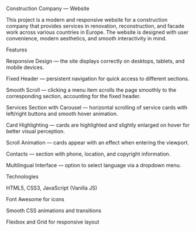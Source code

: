 Construction Company — Website

This project is a modern and responsive website for a construction company that provides services in renovation, reconstruction, and facade work across various countries in Europe. The website is designed with user convenience, modern aesthetics, and smooth interactivity in mind.

Features

Responsive Design — the site displays correctly on desktops, tablets, and mobile devices.

Fixed Header — persistent navigation for quick access to different sections.

Smooth Scroll — clicking a menu item scrolls the page smoothly to the corresponding section, accounting for the fixed header.

Services Section with Carousel — horizontal scrolling of service cards with left/right buttons and smooth hover animation.

Card Highlighting — cards are highlighted and slightly enlarged on hover for better visual perception.

Scroll Animation — cards appear with an effect when entering the viewport.

Contacts — section with phone, location, and copyright information.

Multilingual Interface — option to select language via a dropdown menu.

Technologies

HTML5, CSS3, JavaScript (Vanilla JS)

Font Awesome for icons

Smooth CSS animations and transitions

Flexbox and Grid for responsive layout